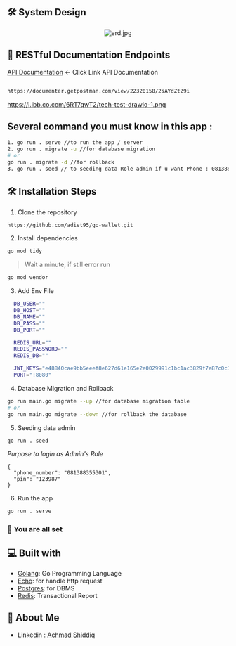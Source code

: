 ## 🛠️ System Design
<p align="center"><img src="https://res.cloudinary.com/dw5qffbop/image/upload/v1665874871/erd_c15gne.png" alt="erd.jpg" /></p>

## 🔗 RESTful Documentation Endpoints
[API Documentation](https://documenter.getpostman.com/view/22320158/2sAYdZtZ9i) <- Click Link
API Documentation
```bash

https://documenter.getpostman.com/view/22320158/2sAYdZtZ9i

```
https://i.ibb.co.com/6RT7qwT2/tech-test-drawio-1.png

## Several command you must know in this app :
```bash
1. go run . serve //to run the app / server
2. go run . migrate -u //for database migration
# or
go run . migrate -d //for rollback
3. go run . seed // to seeding data Role admin if u want Phone : 081388355301 Pin : 123987
```

## 🛠️ Installation Steps

1. Clone the repository

```bash
https://github.com/adiet95/go-wallet.git
```

2. Install dependencies

```bash
go mod tidy
```
> Wait a minute, if still error run 

```bash
go mod vendor
```

3. Add Env File

```sh
  DB_USER=""
  DB_HOST=""
  DB_NAME=""
  DB_PASS=""
  DB_PORT=""

  REDIS_URL=""
  REDIS_PASSWORD=""
  REDIS_DB=""

  JWT_KEYS="e48840cae9bb5eeef8e627d61e165e2e0029991c1bc1ac3829f7e87c0c78e569"
  PORT=":8080"
```

4. Database Migration and Rollback

```bash
go run main.go migrate --up //for database migration table
# or
go run main.go migrate --down //for rollback the database
```

5. Seeding data admin

```bash
go run . seed
```
_Purpose to login as Admin's Role_
```
{
  "phone_number": "081388355301",
  "pin": "123987"
}
```

6. Run the app

```bash
go run . serve
```

### 🚀 You are all set

## 💻 Built with

- [Golang](https://go.dev/): Go Programming Language
- [Echo](https://echo.labstack.com/): for handle http request
- [Postgres](https://www.postgresql.org/): for DBMS
- [Redis](https://redis.io/): Transactional Report


## 🚀 About Me

- Linkedin : [Achmad Shiddiq](https://www.linkedin.com/in/achmad-shiddiq-alimudin/)
